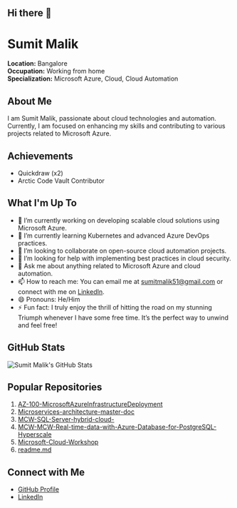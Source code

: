 ## Hi there 👋

<!--
**sumitmalik51/sumitmalik51** is a ✨ _special_ ✨ repository because its `README.md` (this file) appears on your GitHub profile.
-->

# Sumit Malik

**Location:** Bangalore  
**Occupation:** Working from home  
**Specialization:** Microsoft Azure, Cloud, Cloud Automation

## About Me
I am Sumit Malik, passionate about cloud technologies and automation. Currently, I am focused on enhancing my skills and contributing to various projects related to Microsoft Azure.

## Achievements
- Quickdraw (x2)
- Arctic Code Vault Contributor

## What I'm Up To
- 🔭 I’m currently working on developing scalable cloud solutions using Microsoft Azure.
- 🌱 I’m currently learning Kubernetes and advanced Azure DevOps practices.
- 👯 I’m looking to collaborate on open-source cloud automation projects.
- 🤔 I’m looking for help with implementing best practices in cloud security.
- 💬 Ask me about anything related to Microsoft Azure and cloud automation.
- 📫 How to reach me: You can email me at [sumitmalik51@gmail.com](mailto:sumitmalik51@gmail.com) or connect with me on [LinkedIn](https://www.linkedin.com/in/sumitmalik51).
- 😄 Pronouns: He/Him
- ⚡ Fun fact: I truly enjoy the thrill of hitting the road on my stunning Triumph whenever I have some free time. It’s the perfect way to unwind and feel free!

## GitHub Stats
![Sumit Malik's GitHub Stats](https://github-readme-stats.vercel.app/api?username=sumitmalik51&show_icons=true&theme=radical)

## Popular Repositories
1. [AZ-100-MicrosoftAzureInfrastructureDeployment](https://github.com/sumitmalik51/AZ-100-MicrosoftAzureInfrastructureDeployment)
2. [Microservices-architecture-master-doc](https://github.com/sumitmalik51/Microservices-architecture-master-doc)
3. [MCW-SQL-Server-hybrid-cloud-](https://github.com/sumitmalik51/MCW-SQL-Server-hybrid-cloud-)
4. [MCW-MCW-Real-time-data-with-Azure-Database-for-PostgreSQL-Hyperscale](https://github.com/sumitmalik51/MCW-MCW-Real-time-data-with-Azure-Database-for-PostgreSQL-Hyperscale)
5. [Microsoft-Cloud-Workshop](https://github.com/sumitmalik51/Microsoft-Cloud-Workshop)
6. [readme.md](https://github.com/sumitmalik51/readme.md)

## Connect with Me
- [GitHub Profile](https://github.com/sumitmalik51)
- [LinkedIn](https://www.linkedin.com/in/sumitmalik51)
